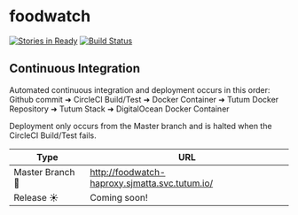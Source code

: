 # foodwatch

[![Stories in Ready](https://badge.waffle.io/DistributedInformationTechnologies/foodwatch.png?label=ready&title=Ready)](https://waffle.io/DistributedInformationTechnologies/foodwatch)
[![Build Status](https://circleci.com/gh/DistributedInformationTechnologies/foodwatch/tree/master.png?style=shield)](https://circleci.com/gh/DistributedInformationTechnologies/foodwatch)

## Continuous Integration

Automated continuous integration and deployment occurs in this order: Github commit &#10140; CircleCI Build/Test &#10140; Docker Container &#10140; Tutum Docker Repository &#10140; Tutum Stack &#10140; DigitalOcean Docker Container

Deployment only occurs from the Master branch and is halted when the CircleCI Build/Test fails.

Type | URL
---- | ---
Master Branch :rocket: | http://foodwatch-haproxy.sjmatta.svc.tutum.io/
Release :sunny: | Coming soon!
